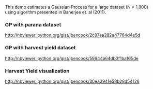 This demo estimates a Gaussian Process for a large dataset (N > 1,000) using algorithm presented in Banerjee et. al (2011).

### GP with parana dataset
http://nbviewer.ipython.org/gist/jbencook/2c87aa282a47764d4e5d

### GP with harvest yield dataset
http://nbviewer.ipython.org/gist/jbencook/59644a64db3f1ba165de

### Harvest Yield visualization
http://nbviewer.ipython.org/gist/jbencook/30ea3941e58b28d54126


